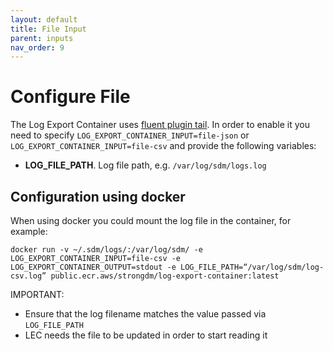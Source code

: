 ```yaml
---
layout: default
title: File Input
parent: inputs
nav_order: 9
---
```

# Configure File

The Log Export Container uses [fluent plugin tail](https://docs.fluentd.org/input/tail).
In order to enable it you need to specify `LOG_EXPORT_CONTAINER_INPUT=file-json` or `LOG_EXPORT_CONTAINER_INPUT=file-csv` and provide the following variables:

- **LOG_FILE_PATH**. Log file path, e.g. `/var/log/sdm/logs.log`


## Configuration using docker

When using docker you could mount the log file in the container, for example:
```
docker run -v ~/.sdm/logs/:/var/log/sdm/ -e LOG_EXPORT_CONTAINER_INPUT=file-csv -e LOG_EXPORT_CONTAINER_OUTPUT=stdout -e LOG_FILE_PATH=“/var/log/sdm/log-csv.log” public.ecr.aws/strongdm/log-export-container:latest
```

IMPORTANT: 
* Ensure that the log filename matches the value passed via `LOG_FILE_PATH`
* LEC needs the file to be updated in order to start reading it
